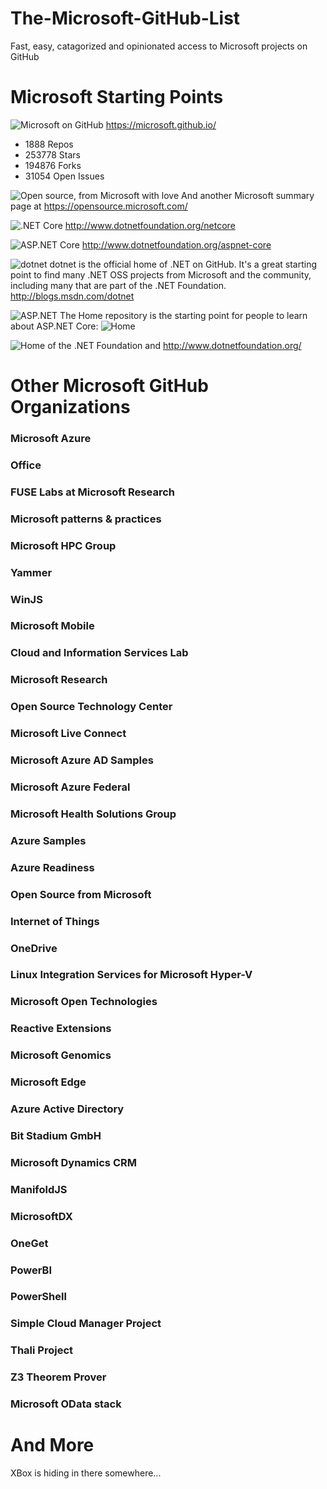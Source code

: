 # The-Microsoft-GitHub-List
Fast, easy, catagorized and opinionated access to Microsoft projects on GitHub

# Microsoft Starting Points

![Microsoft on GitHub]() https://microsoft.github.io/
- 1888 Repos
- 253778 Stars
- 194876 Forks
- 31054 Open Issues


![Open source, from Microsoft with love](https://github.com/Microsoft) And another Microsoft summary page at https://opensource.microsoft.com/

![.NET Core]() http://www.dotnetfoundation.org/netcore

![ASP.NET Core]() http://www.dotnetfoundation.org/aspnet-core

![dotnet](https://github.com/Microsoft/dotnet) dotnet is the official home of .NET on GitHub. It's a great starting point to find many .NET OSS projects from Microsoft and the community, including many that are part of the .NET Foundation. http://blogs.msdn.com/dotnet

![ASP.NET](https://github.com/aspnet) The Home repository is the starting point for people to learn about ASP.NET Core: ![Home](https://github.com/aspnet/home)


![Home of the .NET Foundation](https://github.com/dotnet) and http://www.dotnetfoundation.org/




# Other Microsoft GitHub Organizations

### Microsoft Azure

### Office

### FUSE Labs at Microsoft Research

### Microsoft patterns & practices

### Microsoft HPC Group

### Yammer

### WinJS

### Microsoft Mobile

### Cloud and Information Services Lab

### Microsoft Research

### Open Source Technology Center

### Microsoft Live Connect

### Microsoft Azure AD Samples

### Microsoft Azure Federal

### Microsoft Health Solutions Group

### Azure Samples

### Azure Readiness

### Open Source from Microsoft

### Internet of Things

### OneDrive

### Linux Integration Services for Microsoft Hyper-V

### Microsoft Open Technologies

### Reactive Extensions

### Microsoft Genomics

### Microsoft Edge

### Azure Active Directory

### Bit Stadium GmbH

### Microsoft Dynamics CRM

### ManifoldJS

### MicrosoftDX

### OneGet

### PowerBI

### PowerShell

### Simple Cloud Manager Project

### Thali Project

### Z3 Theorem Prover

### Microsoft OData stack


# And More

XBox is hiding in there somewhere...






















